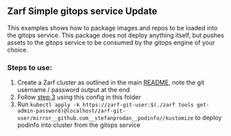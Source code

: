 ## Zarf Simple gitops service Update

This examples shows how to package images and repos to be loaded into the gitops service.  This package does not deploy anything itself, but pushes assets to the gitops service to be consumed by the gitops engine of your choice.

### Steps to use:
1. Create a Zarf cluster as outlined in the main [README](../../README.md#2-create-the-zarf-cluster), note the git username / password output at the end
2. Follow [step 3](../../README.md#3-add-resources-to-the-zarf-cluster) using this config in this folder
3. Run `kubectl apply -k https://zarf-git-user:$(./zarf tools get-admin-password)@localhost/zarf-git-user/mirror__github.com__stefanprodan__podinfo//kustomize` to deploy podinfo into cluster from the gitops service
